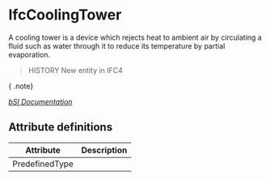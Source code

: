 IfcCoolingTower
===============
A cooling tower is a device which rejects heat to ambient air by circulating a
fluid such as water through it to reduce its temperature by partial
evaporation.  
  
> HISTORY  New entity in IFC4  
  
{ .note}  
>  
[ _bSI
Documentation_](https://standards.buildingsmart.org/IFC/DEV/IFC4_2/FINAL/HTML/schema/ifchvacdomain/lexical/ifccoolingtower.htm)


Attribute definitions
---------------------
| Attribute      | Description   |
|----------------|---------------|
| PredefinedType |               |

